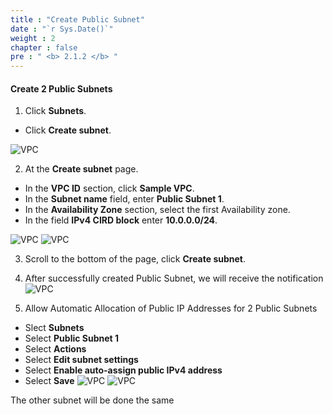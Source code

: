 ```yaml
---
title : "Create Public Subnet"
date : "`r Sys.Date()`"
weight : 2
chapter : false
pre : " <b> 2.1.2 </b> "
---
```


#### Create 2 Public Subnets

1. Click **Subnets**.
  + Click **Create subnet**.

![VPC](/images/2.preparation/005-CreateVPC.png)

2. At the **Create subnet** page.
  + In the **VPC ID** section, click **Sample VPC**.
  + In the **Subnet name** field, enter **Public Subnet 1**.
  + In the **Availability Zone** section, select the first Availability zone.
  + In the field **IPv4 CIRD block** enter **10.0.0.0/24**.

![VPC](/images/2.preparation/006-CreateVPC.png)
![VPC](/images/2.preparation/007-CreateVPC.png)

3. Scroll to the bottom of the page, click **Create subnet**.
4. After successfully created Public Subnet, we will receive the notification
![VPC](/images/2.preparation/008-CreateVPC.png)

5. Allow Automatic Allocation of Public IP Addresses for 2 Public Subnets
  + Slect **Subnets**
  + Select **Public Subnet 1**
  + Select **Actions**
  + Select **Edit subnet settings**
  + Select **Enable auto-assign public IPv4 address**
  + Select **Save**
![VPC](/images/2.preparation/011-CreateVPC.png)
![VPC](/images/2.preparation/012-CreateVPC.png)

The other subnet will be done the same

